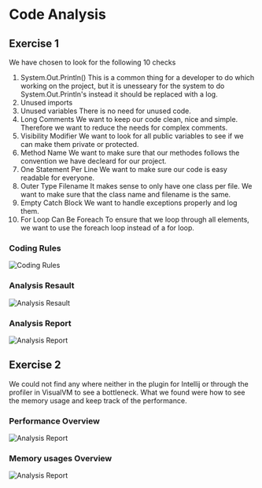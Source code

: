 # Code Analysis

## Exercise 1

We have chosen to look for the following 10 checks

1. System.Out.Println()
  This is a common thing for a developer to do which working on the project, but it is unesseary for the system to do System.Out.Println's
  instead it should be replaced with a log.
2. Unused imports
3. Unused variables
  There is no need for unused code.
4. Long Comments
  We want to keep our code clean, nice and simple. Therefore we want to reduce the needs for complex comments.
5. Visibility Modifier
  We want to look for all public variables to see if we can make them private or protected.
6. Method Name
  We want to make sure that our methodes follows the convention we have decleard for our project.
7. One Statement Per Line
  We want to make sure our code is easy readable for everyone.
8. Outer Type Filename
  It makes sense to only have one class per file. We want to make sure that the class name and filename is the same.
9. Empty Catch Block
  We want to handle exceptions properly and log them.
10. For Loop Can Be Foreach
  To ensure that we loop through all elements, we want to use the foreach loop instead of a for loop.
  
 ### Coding Rules 
 ![Coding Rules](https://github.com/Kvetter/ufo-linq/blob/master/img/Coding_Rules.png)
 ### Analysis Resault
 ![Analysis Resault](https://github.com/Kvetter/ufo-linq/blob/master/img/Analysis_Resault.png)
 ### Analysis Report
![Analysis Report](https://github.com/Kvetter/ufo-linq/blob/master/img/PMD_Report.png)

## Exercise 2

We could not find any where neither in the plugin for Intellij or through the profiler in VisualVM to see a bottleneck.
What we found were how to see the memory usage and keep track of the performance.

### Performance Overview
![Analysis Report](https://github.com/Kvetter/ufo-linq/blob/master/img/Performence_Overview.png)
### Memory usages Overview
![Analysis Report](https://github.com/Kvetter/ufo-linq/blob/master/img/Memory_Overview.png)
